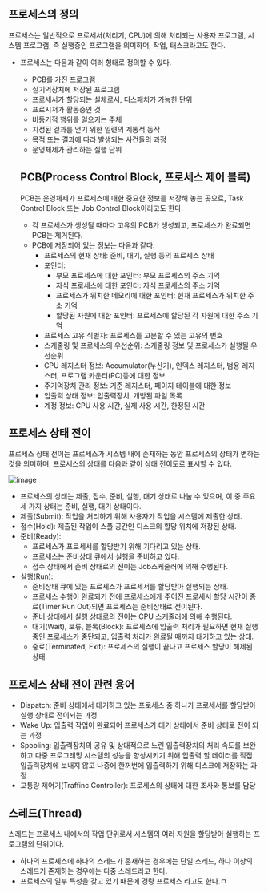 ## 프로세스의 정의

프로세스는 일반적으로 프로세서(처리기, CPU)에 의해 처리되는 사용자 프로그램, 시스템 프로그램, 즉 실행중인 프로그램을 의미하며, 작업, 태스크라고도 한다.

- 프로세스는 다음과 같이 여러 형태로 정의할 수 있다.
  - PCB를 가진 프로그램
  - 실기억장치에 저장된 프로그램
  - 프로세서가 할당되는 실체로서, 디스패치가 가능한 단위
  - 프로시저가 활동중인 것
  - 비동기적 행위를 일으키는 주체
  - 지정된 결과를 얻기 위한 일련의 계통적 동작
  - 목적 또는 결과에 따라 발생되는 사건들의 과정
  - 운영체제가 관리하는 실행 단위
 
  ## PCB(Process Control Block, 프로세스 제어 블록)

  PCB는 운영체제가 프로세스에 대한 중요한 정보를 저장해 놓는 곳으로, Task Control Block 또는 Job Control Block이라고도 한다.

  - 각 프로세스가 생성될 때마다 고유의 PCB가 생성되고, 프로세스가 완료되면 PCB는 제거된다.
  - PCB에 저장되어 있는 정보는 다음과 같다.
    - 프로세스의 현재 상태: 준비, 대기, 실행 등의 프로세스 상태
    - 포인터:
      - 부모 프로세스에 대한 포인터: 부모 프로세스의 주소 기억
      - 자식 프로세스에 대한 포인터: 자식 프로세스의 주소 기억
      - 프로세스가 위치한 메모리에 대한 포인터: 현재 프로세스가 위치한 주소 기억
      - 할당된 자원에 대한 포인터: 프로세스에 할당된 각 자원에 대한 주소 기억
    - 프로세스 고유 식별자: 프로세스를 고분할 수 있는 고유의 번호
    - 스케줄링 및 프로세스의 우선순위: 스케줄링 정보 및 프로세스가 실행될 우선순위
    - CPU 레지스터 정보: Accumulator(누산기), 인덱스 레지스터, 범용 레지스터, 프로그램 카운터(PC)등에 대한 정보
    - 주기억장치 관리 정보: 기준 레지스터, 페이지 테이블에 대한 정보
    - 입출력 상태 정보: 입출력장치, 개방된 파일 목록
    - 계정 정보: CPU 사용 시간, 실제 사용 시간, 한정된 시간
   
## 프로세스 상태 전이

프로세스 상태 전이는 프로세스가 시스템 내에 존재하는 동안 프로세스의 상태가 변하는 것을 의미하며, 프로세스의 상태를 다음과 같이 상태 전이도로 표시할 수 있다.

![image](https://github.com/user-attachments/assets/fcd431b6-1358-4a57-af1a-33c7559b7a51)

- 프로세스의 상태는 제출, 접수, 준비, 실행, 대기 상태로 나눌 수 있으며, 이 중 주요 세 가지 상태는 준비, 실행, 대기 상태이다.
- 제출(Submit): 작업을 처리하기 위해 사용자가 작업을 시스템에 제출한 상태.
- 접수(Hold): 제출된 작업이 스풀 공간인 디스크의 할당 위치에 저장된 상태.
- 준비(Ready):
  - 프로세스가 프로세서를 할당받기 위해 기다리고 있는 상태.
  - 프로세스는 준비상태 큐에서 실행을 준비하고 있다.
  - 접수 상태에서 준비 상태로의 전이는 Job스케줄러에 의해 수행된다.
- 실행(Run):
  - 준비상태 큐에 있는 프로세스가 프로세서를 할당받아 실행되는 상태.
  - 프로세스 수행이 완료되기 전에 프로세스에게 주어진 프로세서 할당 시간이 종료(Timer Run Out)되면 프로세스는 준비상태로 전이된다.
  - 준비 상태에서 실행 상태로의 전이는 CPU 스케줄러에 의해 수행된다.
  - 대기(Wait), 보류, 블록(Block): 프로세스에 입출력 처리가 필요하면 현재 실행중인 프로세스가 중단되고, 입출력 처리가 완료될 때까지 대기하고 있는 상태.
  - 중료(Terminated, Exit): 프로세스의 실행이 끝나고 프로세스 할당이 해제된 상태.
 
## 프로세스 상태 전이 관련 용어

- Dispatch: 준비 상태에서 대기하고 있는 프로세스 중 하나가 프로세서를 할당받아 실행 상태로 전이되는 과정
- Wake Up: 입출력 작업이 완료되어 프로세스가 대기 상태에서 준비 상태로 전이 되는 과정
- Spooling: 입출력장치의 공유 및 상대적으로 느린 입출력장치의 처리 속도를 보완하고 다중 프로그래밍 시스템의 성능을 향상시키기 위해 입출력 할 데이터를 직접 입출력장치에 보내지 않고 나중에 한꺼번에 입출력하기 위해 디스크에 저장하는 과정
- 교통량 제어기(Traffinc Controller): 프로세스의 상태에 대한 조사와 통보를 담당

## 스레드(Thread)

스레드는 프로세스 내에서의 작업 단위로서 시스템의 여러 자원을 할당받아 실행하는 프로그램의 단위이다.

- 하나의 프로세스에 하나의 스레드가 존재하는 경우에는 단일 스레드, 하나 이상의 스레드가 존재하는 경우에는 다중 스레드라고 한다.
- 프로세스의 일부 특성을 갖고 있기 때문에 경량 프로세스 라고도 한다.ㅁ

